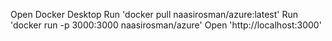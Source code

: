 Open Docker Desktop
Run 'docker pull naasirosman/azure:latest'
Run 'docker run -p 3000:3000 naasirosman/azure'
Open 'http://localhost:3000'